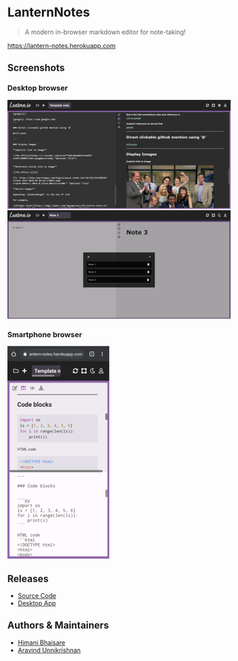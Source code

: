# LanternNotes
> A modern in-browser markdown editor for note-taking!

https://lantern-notes.herokuapp.com

## Screenshots

### Desktop browser

<img src="./resources/ssChrome.png" width="720px">
<img src="./resources/ssChrome2.png" width="720px">

### Smartphone browser

<img src="./resources/ssPhone.jpg" height="480px">

## Releases

- [Source Code](https://github.com/HimaniBhaisare/lantern-notes/releases)
- [Desktop App](https://github.com/aravindmathradan/lanternnotes-desktop/releases/)

## Authors & Maintainers

- [Himani Bhaisare](https://github.com/HimaniBhaisare)
- [Aravind Unnikrishnan](https://github.com/aravindmathradan)